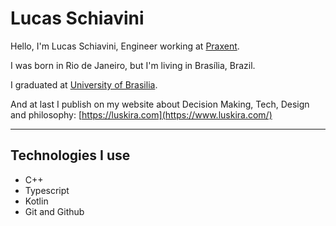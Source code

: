 # Lucas Schiavini

Hello, I'm Lucas Schiavini, Engineer working at [Praxent](https://praxent.com).

I was born in Rio de Janeiro, but I'm living in Brasília, Brazil. 

I graduated at [University of Brasilia](https://www.unb.br/).

And at last I publish on my website about Decision Making, Tech, Design and philosophy: [https://luskira.com](https://www.luskira.com/)

---
## Technologies I use
- C++
- Typescript
- Kotlin
- Git and Github